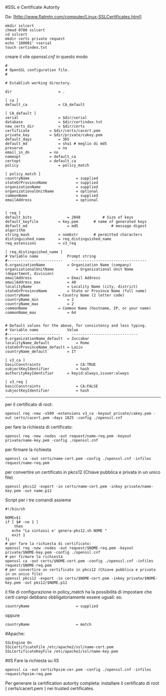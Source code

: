 #SSL e Certificate Autority

Da: [http://www.flatmtn.com/computer/Linux-SSLCertificates.html]

    mkdir sslcert
    chmod 0700 sslcert
    cd sslcert
    mkdir certs private request
    echo '100001' >serial
    touch certindex.txt

creare il vile _openssl.cnf_ in questo modo 

```
#
# OpenSSL configuration file.
#

# Establish working directory.

dir						= .

[ ca ]
default_ca				= CA_default

[ CA_default ]
serial					= $dir/serial
database				= $dir/certindex.txt
new_certs_dir			= $dir/certs
certificate			= $dir/certs/cacert.pem
private_key			= $dir/private/cakey.pem
default_days			= 365
default_md				= sha1 # meglio di md5
preserve				= no
email_in_dn			= no
nameopt				= default_ca
certopt				= default_ca
policy					= policy_match

[ policy_match ]
countryName                     = supplied
stateOrProvinceName             = supplied
organizationName                = supplied
organizationalUnitName          = optional
commonName                      = supplied
emailAddress                    = optional


[ req ]
default_bits				= 2048			# Size of keys
default_keyfile			= key.pem		# name of generated keys
default_md					= md5				# message digest algorithm
string_mask				= nombstr		# permitted characters
distinguished_name		= req_distinguished_name
req_extensions			= v3_req

[ req_distinguished_name ]
# Variable name				Prompt string
#-------------------------	  ----------------------------------
0.organizationName			= Organization Name (company)
organizationalUnitName			= Organizational Unit Name (department, division)
emailAddress				= Email Address
emailAddress_max			= 40
localityName				= Locality Name (city, district)
stateOrProvinceName			= State or Province Name (full name)
countryName				= Country Name (2 letter code)
countryName_min				= 2
countryName_max				= 2
commonName				= Common Name (hostname, IP, or your name)
commonName_max				= 64


# Default values for the above, for consistency and less typing.
# Variable name				Value
#------------------------	  ------------------------------
0.organizationName_default	= Zuccabar
localityName_default			= Rome
stateOrProvinceName_default	= Lazio
countryName_default			= IT

[ v3_ca ]
basicConstraints				= CA:TRUE
subjectKeyIdentifier			= hash
authorityKeyIdentifier		= keyid:always,issuer:always

[ v3_req ]
basicConstraints				= CA:FALSE
subjectKeyIdentifier			= hash
```

-----

per il certificato di root:

    openssl req -new -x509 -extensions v3_ca -keyout private/cakey.pem -out certs/cacert.pem -days 1825 -config ./openssl.cnf

per fare la richiesta di certificato:

    openssl req -new -nodes -out request/name-req.pem -keyout private/name-key.pem -config ./openssl.cnf

per firmare la richiesta

    openssl ca -out certs/name-cert.pem -config ./openssl.cnf -infiles request/name-req.pem

per convertire un certificato in pkcs12 (Chiave pubblica e privata in un unico file)

    openssl pkcs12 -export -in certs/name-cert.pem -inkey private/name-key.pem -out name.p12


Script per i tre comandi assieme

```
#!/bin/sh

NOME=$1
if [ $# -ne 1 ]
    then
   echo "La sintassi e' genera-pks12.sh NOME "
   exit 1
fi
# per fare la richiesta di certificato:
openssl req -new -nodes -out request/$NOME-req.pem -keyout private/$NOME-key.pem -config ./openssl.cnf
# per firmare la richiesta
openssl ca -out certs/$NOME-cert.pem -config ./openssl.cnf -infiles request/$NOME-req.pem
# per convertire un certificato in pkcs12 (Chiave pubblica e privata in un unico file)
openssl pkcs12 -export -in certs/$NOME-cert.pem -inkey private/$NOME-key.pem -out pks12/$NOME.p12
```

il file di configurazione in policy_match ha la possibilità di impostare che certi campi debbano obbligatoriamente essere uguali:
es: 

    countryName                     = supplied

oppure

    countryName                     = match



#Apache:

    SSLEngine On
    SSLCertificateFile /etc/apache2/ssl/name-cert.pem
    SSLCertificateKeyFile /etc/apache2/ssl/name-key.pem




#IIS
Fare la richiesta su IIS

    openssl ca -out certs/hpsim-cer.pem -config ./openssl.cnf -infiles request/hpsim-req.pem


Per generare la certification autority completa: installare il certificato di root ( certs/cacert.pem ) nei trusted certificates. 

